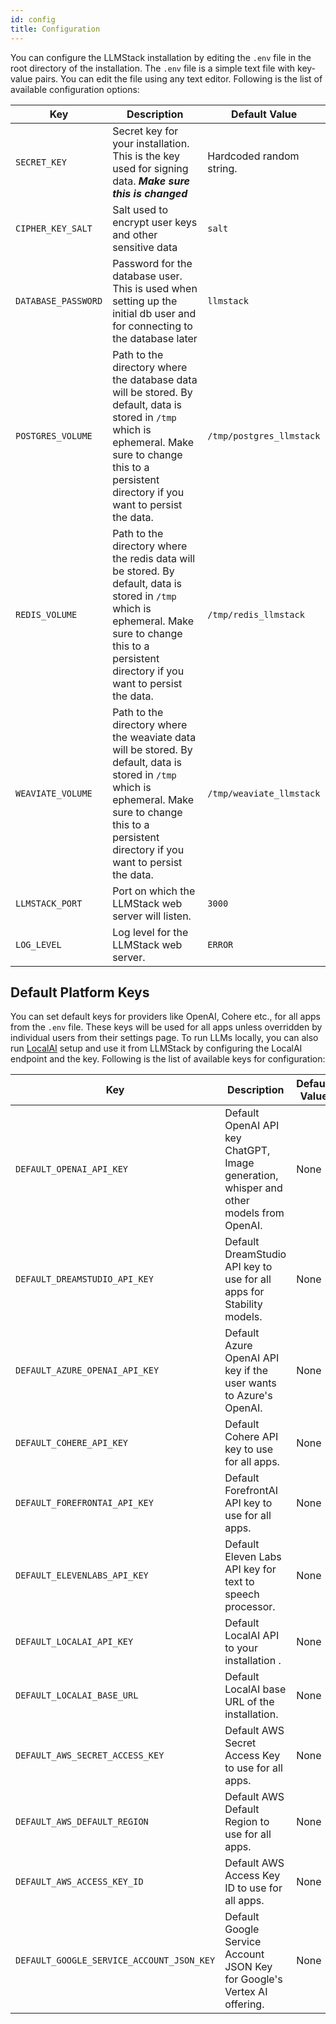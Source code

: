 ```yaml
---
id: config
title: Configuration
---
```


You can configure the LLMStack installation by editing the `.env` file in the root directory of the installation. The `.env` file is a simple text file with key-value pairs. You can edit the file using any text editor. Following is the list of available configuration options:

| Key                 | Description                                                                                                                                                                                                | Default Value            |
| ------------------- | ---------------------------------------------------------------------------------------------------------------------------------------------------------------------------------------------------------- | ------------------------ |
| `SECRET_KEY`        | Secret key for your installation. This is the key used for signing data. **_Make sure this is changed_**                                                                                                   | Hardcoded random string. |
| `CIPHER_KEY_SALT`   | Salt used to encrypt user keys and other sensitive data                                                                                                                                                    | `salt`                   |
| `DATABASE_PASSWORD` | Password for the database user. This is used when setting up the initial db user and for connecting to the database later                                                                                  | `llmstack`               |
| `POSTGRES_VOLUME`   | Path to the directory where the database data will be stored. By default, data is stored in `/tmp` which is ephemeral. Make sure to change this to a persistent directory if you want to persist the data. | `/tmp/postgres_llmstack` |
| `REDIS_VOLUME`      | Path to the directory where the redis data will be stored. By default, data is stored in `/tmp` which is ephemeral. Make sure to change this to a persistent directory if you want to persist the data.    | `/tmp/redis_llmstack`    |
| `WEAVIATE_VOLUME`   | Path to the directory where the weaviate data will be stored. By default, data is stored in `/tmp` which is ephemeral. Make sure to change this to a persistent directory if you want to persist the data. | `/tmp/weaviate_llmstack` |
| `LLMSTACK_PORT`     | Port on which the LLMStack web server will listen.                                                                                                                                                         | `3000`                   |
| `LOG_LEVEL`         | Log level for the LLMStack web server.                                                                                                                                                                     | `ERROR`                  |

## Default Platform Keys

You can set default keys for providers like OpenAI, Cohere etc., for all apps from the `.env` file. These keys will be used for all apps unless overridden by individual users from their settings page. To run LLMs locally, you can also run [LocalAI](https://localai.io/) setup and use it from LLMStack by configuring the LocalAI endpoint and the key. Following is the list of available keys for configuration:

| Key                                       | Description                                                                             | Default Value |
| ----------------------------------------- | --------------------------------------------------------------------------------------- | ------------- |
| `DEFAULT_OPENAI_API_KEY`                  | Default OpenAI API key ChatGPT, Image generation, whisper and other models from OpenAI. | None          |
| `DEFAULT_DREAMSTUDIO_API_KEY`             | Default DreamStudio API key to use for all apps for Stability models.                   | None          |
| `DEFAULT_AZURE_OPENAI_API_KEY`            | Default Azure OpenAI API key if the user wants to Azure's OpenAI.                       | None          |
| `DEFAULT_COHERE_API_KEY`                  | Default Cohere API key to use for all apps.                                             | None          |
| `DEFAULT_FOREFRONTAI_API_KEY`             | Default ForefrontAI API key to use for all apps.                                        | None          |
| `DEFAULT_ELEVENLABS_API_KEY`              | Default Eleven Labs API key for text to speech processor.                               | None          |
| `DEFAULT_LOCALAI_API_KEY`                 | Default LocalAI API to your installation .                                              | None          |
| `DEFAULT_LOCALAI_BASE_URL`                | Default LocalAI base URL of the installation.                                           | None          |
| `DEFAULT_AWS_SECRET_ACCESS_KEY`           | Default AWS Secret Access Key to use for all apps.                                      | None          |
| `DEFAULT_AWS_DEFAULT_REGION`              | Default AWS Default Region to use for all apps.                                         | None          |
| `DEFAULT_AWS_ACCESS_KEY_ID`               | Default AWS Access Key ID to use for all apps.                                          | None          |
| `DEFAULT_GOOGLE_SERVICE_ACCOUNT_JSON_KEY` | Default Google Service Account JSON Key for Google's Vertex AI offering.                | None          |
